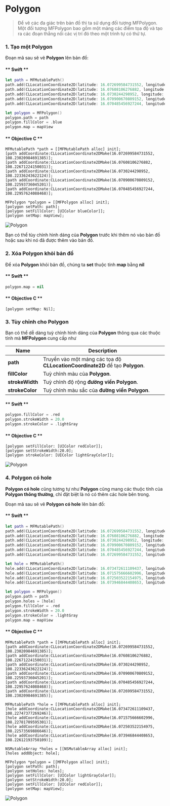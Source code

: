 # Polygon

> Để vẽ các đa giác trên bản đồ thì ta sử dụng đối tượng MFPolygon. Một đối tượng MFPolygon bao gồm một mảng các điểm tọa độ
và tạo ra các đoạn thẳng nối các vị trí đó theo một trình tự có thứ tự.

### 1. Tạo một Polygon

Đoạn mã sau sẽ vẽ **Polygon** lên bản đồ:

<!-- tabs:start -->
#### ** Swift **

```swift 
let path = MFMutablePath()
path.add(CLLocationCoordinate2D(latitude: 16.072699584731552, longitude: 108.23020984691385))
path.add(CLLocationCoordinate2D(latitude: 16.07608106276882, longitude: 108.22671224150031))
path.add(CLLocationCoordinate2D(latitude: 16.0730244298952, longitude: 108.22336243622124))
path.add(CLLocationCoordinate2D(latitude: 16.070900670809152, longitude: 108.22593736045201))
path.add(CLLocationCoordinate2D(latitude: 16.070485456927244, longitude: 108.22957624088468))

let polygon = MFPolygon()
polygon.path = path
polygon.fillColor = .blue
polygon.map = mapView
```

#### ** Objective C **

```objc 
MFMutablePath *path = [[MFMutablePath alloc] init];
[path addCoordinate:CLLocationCoordinate2DMake(16.072699584731552, 108.23020984691385)];
[path addCoordinate:CLLocationCoordinate2DMake(16.07608106276882, 108.22671224150031)];
[path addCoordinate:CLLocationCoordinate2DMake(16.0730244298952, 108.22336243622124)];
[path addCoordinate:CLLocationCoordinate2DMake(16.070900670809152, 108.22593736045201)];
[path addCoordinate:CLLocationCoordinate2DMake(16.070485456927244, 108.22957624088468)];

MFPolygon *polygon = [[MFPolygon alloc] init];
[polygon setPath: path];
[polygon setFillColor: [UIColor blueColor]];
[polygon setMap: mapView];
```

<!-- tabs:end -->

![Polygon](../../resources/v1.5/createPolygon.png) 

Bạn có thể tùy chỉnh hình dáng của **Polygon** trước khi thêm nó vào bản đồ hoặc sau khi nó đã được thêm vào bản đồ.

### 2. Xóa Polygon khỏi bản đồ

Để xóa **Polygon** khỏi bản đồ, chúng ta **set** thuộc tính **map** bằng **nil**

<!-- tabs:start -->
#### ** Swift **

```swift
polygon.map = nil
```

#### ** Objective C **

```objc 
[polygon setMap: Nil];
```
<!-- tabs:end -->

### 3. Tùy chỉnh cho Polygon

Bạn có thể dễ dàng tuỳ chỉnh hình dáng của **Polygon** thông qua các thuộc tính mà **MFPolygon** cung cấp như
  
| Name                       |Description                                                                                                              |
|----------------------------|-------------------------------------------------------------------------------------------------------------------------|
| **path**                   | Truyền vào một mảng các tọa độ **CLLocationCoordinate2D** để tạo **Polygon**.                                           |
| **fillColor**              | Tuỳ chỉnh màu của **Polygon**.                                                                                          |
| **strokeWidth**            | Tuỳ chỉnh độ rộng **đường viền Polygon**.                                                                               |
| **strokeColor**            | Tuỳ chỉnh màu sắc của **đường viền Polygon**.                                                                           |

<!-- tabs:start -->
#### ** Swift **

```swift    
polygon.fillColor = .red
polygon.strokeWidth = 20.0
polygon.strokeColor = .lightGray
```

#### ** Objective C **

```objc 
[polygon setFillColor: [UIColor redColor]];
[polygon setStrokeWidth:20.0];
[polygon strokeColor: [UIColor lightGrayColor]];
```

<!-- tabs:end -->

![Polygon](../../resources/v1.5/customizePolygon.png) 

### 4. Polygon có hole

**Polygon có hole** cũng tương tự như **Polygon** cũng mang các thuộc tính của **Polygon thông thường**, chỉ đặt biệt là 
nó có thêm các hole bên trong.

Đoạn mã sau sẽ vẽ **Polygon có hole** lên bản đồ:

<!-- tabs:start -->
#### ** Swift **

```swift 
let path = MFMutablePath()
path.add(CLLocationCoordinate2D(latitude: 16.072699584731552, longitude: 108.23020984691385))
path.add(CLLocationCoordinate2D(latitude: 16.07608106276882, longitude: 108.22671224150031))
path.add(CLLocationCoordinate2D(latitude: 16.0730244298952, longitude: 108.22336243622124))
path.add(CLLocationCoordinate2D(latitude: 16.070900670809152, longitude: 108.22593736045201))
path.add(CLLocationCoordinate2D(latitude: 16.070485456927244, longitude: 108.22957624088468))
path.add(CLLocationCoordinate2D(latitude: 16.072699584731552, longitude: 108.23020984691385))

let hole = MFMutablePath()
hole.add(CLLocationCoordinate2D(latitude: 16.073472611109437, longitude: 108.22747377269246))
hole.add(CLLocationCoordinate2D(latitude: 16.071575666602996, longitude: 108.22781709595301))
hole.add(CLLocationCoordinate2D(latitude: 16.072503522154975, longitude: 108.22573569886646))
hole.add(CLLocationCoordinate2D(latitude: 16.073946844408653, longitude: 108.22612193750109))

let polygon = MFPolygon()
polygon.path = path
polygon.holes = [hole]
polygon.fillColor = .red
polygon.strokeWidth = 20.0
polygon.strokeColor = .lightGray
polygon.map = mapView
```

#### ** Objective C **

```objc 
MFMutablePath *path = [[MFMutablePath alloc] init];
[path addCoordinate:CLLocationCoordinate2DMake(16.072699584731552, 108.23020984691385)];
[path addCoordinate:CLLocationCoordinate2DMake(16.07608106276882, 108.22671224150031)];
[path addCoordinate:CLLocationCoordinate2DMake(16.0730244298952, 108.22336243622124)];
[path addCoordinate:CLLocationCoordinate2DMake(16.070900670809152, 108.22593736045201)];
[path addCoordinate:CLLocationCoordinate2DMake(16.070485456927244, 108.22957624088468)];
[path addCoordinate:CLLocationCoordinate2DMake(16.072699584731552, 108.23020984691385)];

MFMutablePath *hole = [[MFMutablePath alloc] init];
[hole addCoordinate:CLLocationCoordinate2DMake(16.073472611109437, 108.22747377269246)];
[hole addCoordinate:CLLocationCoordinate2DMake(16.071575666602996, 108.22781709595301)];
[hole addCoordinate:CLLocationCoordinate2DMake(16.072503522154975, 108.22573569886646)];
[hole addCoordinate:CLLocationCoordinate2DMake(16.073946844408653, 108.22612193750109)];

NSMutableArray *holes = [[NSMutableArray alloc] init];
[holes addObject: hole];

MFPolygon *polygon = [[MFPolygon alloc] init];
[polygon setPath: path];
[polygon setHoles: holes];
[polygon setFillColor: [UIColor lightGrayColor]];
[polygon setStrokeWidth:20.0];
[polygon setFillColor: [UIColor redColor]];
[polygon setMap: mapView];
```

<!-- tabs:end -->

![Polygon](../../resources/v1.5/createPolygonHole.png) 